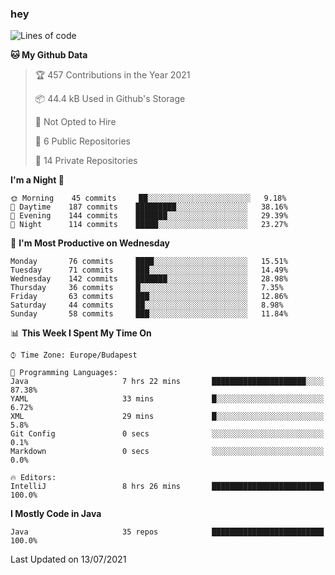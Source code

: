 ### hey

<!--START_SECTION:waka-->
![Lines of code](https://img.shields.io/badge/From%20Hello%20World%20I%27ve%20Written-56519%20lines%20of%20code-blue)

**🐱 My Github Data** 

> 🏆 457 Contributions in the Year 2021
 > 
> 📦 44.4 kB Used in Github's Storage 
 > 
> 🚫 Not Opted to Hire
 > 
> 📜 6 Public Repositories 
 > 
> 🔑 14 Private Repositories  
 > 
**I'm a Night 🦉** 

```text
🌞 Morning    45 commits     ██░░░░░░░░░░░░░░░░░░░░░░░   9.18% 
🌆 Daytime    187 commits    █████████░░░░░░░░░░░░░░░░   38.16% 
🌃 Evening    144 commits    ███████░░░░░░░░░░░░░░░░░░   29.39% 
🌙 Night      114 commits    █████░░░░░░░░░░░░░░░░░░░░   23.27%

```
📅 **I'm Most Productive on Wednesday** 

```text
Monday       76 commits     ████░░░░░░░░░░░░░░░░░░░░░   15.51% 
Tuesday      71 commits     ███░░░░░░░░░░░░░░░░░░░░░░   14.49% 
Wednesday    142 commits    ███████░░░░░░░░░░░░░░░░░░   28.98% 
Thursday     36 commits     █░░░░░░░░░░░░░░░░░░░░░░░░   7.35% 
Friday       63 commits     ███░░░░░░░░░░░░░░░░░░░░░░   12.86% 
Saturday     44 commits     ██░░░░░░░░░░░░░░░░░░░░░░░   8.98% 
Sunday       58 commits     ███░░░░░░░░░░░░░░░░░░░░░░   11.84%

```


📊 **This Week I Spent My Time On** 

```text
⌚︎ Time Zone: Europe/Budapest

💬 Programming Languages: 
Java                     7 hrs 22 mins       █████████████████████░░░░   87.38% 
YAML                     33 mins             █░░░░░░░░░░░░░░░░░░░░░░░░   6.72% 
XML                      29 mins             █░░░░░░░░░░░░░░░░░░░░░░░░   5.8% 
Git Config               0 secs              ░░░░░░░░░░░░░░░░░░░░░░░░░   0.1% 
Markdown                 0 secs              ░░░░░░░░░░░░░░░░░░░░░░░░░   0.0%

🔥 Editors: 
IntelliJ                 8 hrs 26 mins       █████████████████████████   100.0%

```

**I Mostly Code in Java** 

```text
Java                     35 repos            █████████████████████████   100.0%

```



 Last Updated on 13/07/2021
<!--END_SECTION:waka-->
